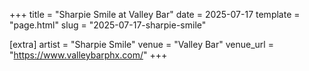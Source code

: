+++
title = "Sharpie Smile at Valley Bar"
date = 2025-07-17
template = "page.html"
slug = "2025-07-17-sharpie-smile"

[extra]
artist = "Sharpie Smile"
venue = "Valley Bar"
venue_url = "https://www.valleybarphx.com/"
+++
